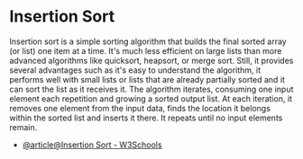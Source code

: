 # Insertion Sort

Insertion sort is a simple sorting algorithm that builds the final sorted array (or list) one item at a time. It's much less efficient on large lists than more advanced algorithms like quicksort, heapsort, or merge sort. Still, it provides several advantages such as it's easy to understand the algorithm, it performs well with small lists or lists that are already partially sorted and it can sort the list as it receives it. The algorithm iterates, consuming one input element each repetition and growing a sorted output list. At each iteration, it removes one element from the input data, finds the location it belongs within the sorted list and inserts it there. It repeats until no input elements remain.

- [@article@Insertion Sort - W3Schools](https://www.w3schools.com/dsa/dsa_algo_insertionsort.php)
